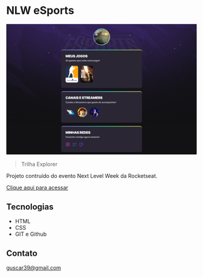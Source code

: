 # NLW eSports 


![preview](./.github/preview.png)

> Trilha Explorer

Projeto contruído do evento Next Level Week da Rocketseat.

[Clique aqui para acessar](https://gustavocaron.github.io/nlw-sports/)

## Tecnologias

- HTML
- CSS
- GIT e Github

## Contato

guscar39@gmail.com



